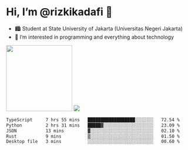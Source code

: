 # Hi, I’m @rizkikadafi 👋
- 🏙 Student at State University of Jakarta (Universitas Negeri Jakarta)
- 👀 I’m interested in programming and everything about technology
<img height="180em" src="https://github-readme-stats.vercel.app/api?username=rizkikadafi&show_icons=true&hide_border=true&&count_private=true&include_all_commits=true" />
<img src="https://github-readme-stats.vercel.app/api/top-langs/?username=rizkikadafi&show_icons=true&hide_border=true&&count_private=true&include_all_commits=true" />

<!--START_SECTION:waka-->

```txt
TypeScript     7 hrs 55 mins   ██████████████████░░░░░░░   72.54 %
Python         2 hrs 31 mins   █████▓░░░░░░░░░░░░░░░░░░░   23.09 %
JSON           13 mins         ▓░░░░░░░░░░░░░░░░░░░░░░░░   02.10 %
Rust           9 mins          ▒░░░░░░░░░░░░░░░░░░░░░░░░   01.50 %
Desktop file   3 mins          ░░░░░░░░░░░░░░░░░░░░░░░░░   00.60 %
```

<!--END_SECTION:waka-->

<!---
rizkikadafi/rizkikadafi is a ✨ special ✨ repository because its `README.md` (this file) appears on your GitHub profile.
You can click the Preview link to take a look at your changes.
--->
